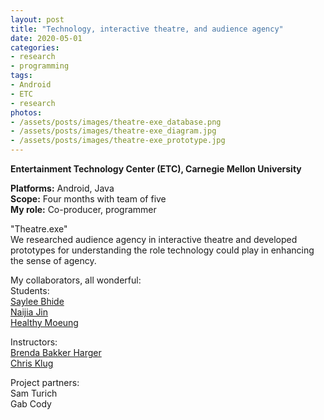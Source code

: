 ```yaml
---
layout: post
title: "Technology, interactive theatre, and audience agency"
date: 2020-05-01
categories:
- research
- programming
tags:
- Android
- ETC
- research
photos:
- /assets/posts/images/theatre-exe_database.png
- /assets/posts/images/theatre-exe_diagram.jpg
- /assets/posts/images/theatre-exe_prototype.jpg
--- 
```


**Entertainment Technology Center (ETC), Carnegie Mellon University**    

**Platforms:** Android, Java  
**Scope:** Four months with team of five  
**My role:** Co-producer, programmer

"Theatre.exe"   
We researched audience agency in interactive theatre and developed prototypes for understanding the role technology could play in enhancing the sense of agency.

<!-- more -->



My collaborators, all wonderful:  
Students:  
[Saylee Bhide](https://www.etc.cmu.edu/blog/author/sayleeb/)  
[Naijia Jin](https://www.etc.cmu.edu/blog/author/naijiaj/)  
[Healthy Moeung](https://www.etc.cmu.edu/blog/author/hmoeung/)  

Instructors:  
[Brenda Bakker Harger](https://www.etc.cmu.edu/blog/author/bharger/)  
[Chris Klug](https://www.etc.cmu.edu/blog/author/chrisklug/)

Project partners:  
Sam Turich  
Gab Cody